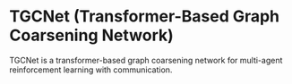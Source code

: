 # TGCNet (Transformer-Based Graph Coarsening Network)
TGCNet is a transformer-based graph coarsening network for multi-agent reinforcement learning with communication. 